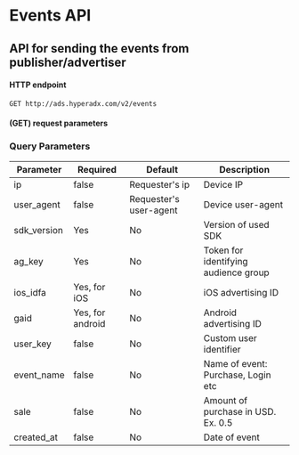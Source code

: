 # Events API
## API for sending the events from publisher/advertiser 
#### HTTP endpoint

`GET http://ads.hyperadx.com/v2/events`

#### (GET) request parameters 

### Query Parameters

Parameter | Required | Default | Description
--------- | ------- | ------- | -----------
ip | false | Requester's ip | Device IP
user_agent | false | Requester's user-agent | Device user-agent
sdk_version | Yes | No | Version of used SDK
ag_key | Yes | No | Token for identifying audience group
ios_idfa | Yes, for iOS| No | iOS advertising ID
gaid | Yes, for android | No | Android advertising ID
user_key | false | No | Custom user identifier
event_name | false | No | Name of event: Purchase, Login etc
sale | false | No | Amount of purchase in USD. Ex. 0.5
created_at | false | No | Date of event

